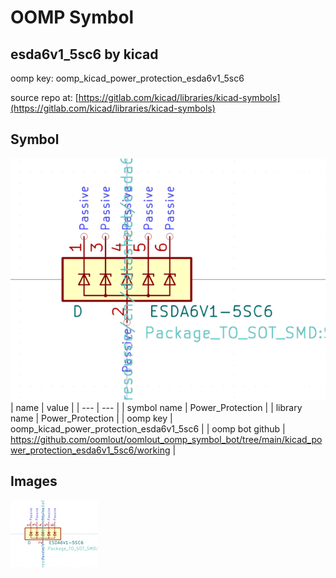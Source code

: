 # OOMP Symbol  
## esda6v1_5sc6  by kicad  
  
oomp key: oomp_kicad_power_protection_esda6v1_5sc6  
  
source repo at: [https://gitlab.com/kicad/libraries/kicad-symbols](https://gitlab.com/kicad/libraries/kicad-symbols)  
## Symbol  
  
[![working.png](working_600.png)](working.png)  
| name | value | 
| --- | --- | 
| symbol name | Power_Protection | 
| library name | Power_Protection | 
| oomp key | oomp_kicad_power_protection_esda6v1_5sc6 | 
| oomp bot github | https://github.com/oomlout/oomlout_oomp_symbol_bot/tree/main/kicad_power_protection_esda6v1_5sc6/working | 
## Images  
  
[![working.png](working_140.png)](working.png)  
